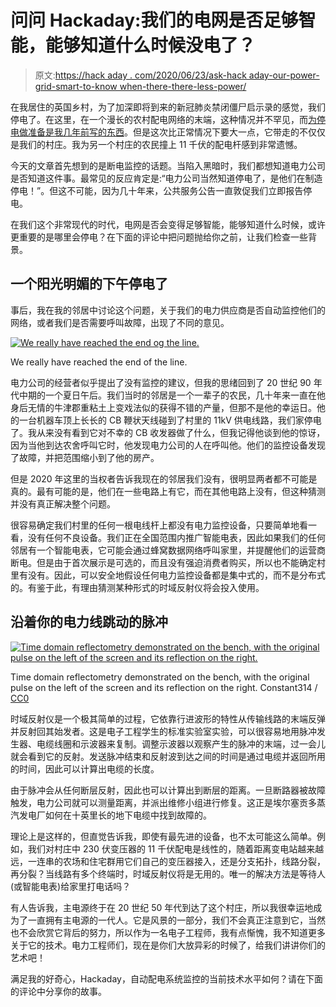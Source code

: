 # 问问 Hackaday:我们的电网是否足够智能，能够知道什么时候没电了？

> 原文:[https://hack aday . com/2020/06/23/ask-hack aday-our-power-grid-smart-to-know when-there-there-less-power/](https://hackaday.com/2020/06/23/ask-hackaday-is-our-power-grid-smart-enough-to-know-when-theres-no-power/)

在我居住的英国乡村，为了加深即将到来的新冠肺炎禁闭僵尸启示录的感觉，我们停电了。在这里，在一个漫长的农村配电网络的末端，这种情况并不罕见，而[为停电做准备是我几年前写的东西](https://hackaday.com/2017/12/19/prepping-for-power-outages/)。但是这次比正常情况下要大一点，它带走的不仅仅是我们的村庄。我为另一个村庄的农民撞上 11 千伏的配电杆感到非常遗憾。

今天的文章首先想到的是断电监控的话题。当陷入黑暗时，我们都想知道电力公司是否知道这件事。最常见的反应肯定是:“电力公司当然知道停电了，是他们在制造停电！”。但这不可能，因为几十年来，公共服务公告一直敦促我们立即报告停电。

在我们这个非常现代的时代，电网是否会变得足够智能，能够知道什么时候，或许更重要的是哪里会停电？在下面的评论中把问题抛给你之前，让我们检查一些背景。

## 一个阳光明媚的下午停电了

事后，我在我的邻居中讨论这个问题，关于我们的电力供应商是否自动监控他们的网络，或者我们是否需要呼叫故障，出现了不同的意见。

[![We really have reached the end og the line.](../Images/436318bff9cef77b2e1341d01eef79ed.png)](https://hackaday.com/wp-content/uploads/2020/03/powerline-end-of-line.jpg)

We really have reached the end of the line.

电力公司的经营者似乎提出了没有监控的建议，但我的思绪回到了 20 世纪 90 年代中期的一个夏日午后。我们当时的邻居是一个一辈子的农民，几十年来一直在他身后无情的牛津郡重粘土上变戏法似的获得不错的产量，但那不是他的幸运日。他的一台机器车顶上长长的 CB 鞭状天线碰到了村里的 11kV 供电线路，我们家停电了。我从来没有看到它对不幸的 CB 收发器做了什么，但我记得他谈到他的惊讶，因为当他到达农舍呼叫它时，他发现电力公司的人在呼叫他。他们的监控设备发现了故障，并把范围缩小到了他的房产。

但是 2020 年这里的当权者告诉我现在的邻居我们没有，很明显两者都不可能是真的。最有可能的是，他们在一些电路上有它，而在其他电路上没有，但这种猜测并没有真正解决整个问题。

很容易确定我们村里的任何一根电线杆上都没有电力监控设备，只要简单地看一看，没有任何不良设备。我们正在全国范围内推广智能电表，因此如果我们的任何邻居有一个智能电表，它可能会通过蜂窝数据网络呼叫家里，并提醒他们的运营商断电。但是由于首次展示是可选的，而且没有强迫消费者购买，所以也不能确定村里有没有。因此，可以安全地假设任何电力监控设备都是集中式的，而不是分布式的。有鉴于此，有理由猜测某种形式的时域反射仪将会投入使用。

## 沿着你的电力线跳动的脉冲

[![Time domain reflectometry demonstrated on the bench, with the original pulse on the left of the screen and its reflection on the right.](../Images/858a6c68a18139afafca8128af713b61.png)](https://hackaday.com/wp-content/uploads/2020/03/Time_Domain_Reflectometer_made_from_common_lab_equipment.jpg)

Time domain reflectometry demonstrated on the bench, with the original pulse on the left of the screen and its reflection on the right. Constant314 / [CC0](https://commons.wikimedia.org/wiki/File:Time_Domain_Reflectometer_made_from_common_lab_equipment.JPG)

时域反射仪是一个极其简单的过程，它依靠行进波形的特性从传输线路的末端反弹并反射回其始发者。这是电子工程学生的标准实验室实验，可以很容易地用脉冲发生器、电缆线圈和示波器来复制。调整示波器以观察产生的脉冲的末端，过一会儿就会看到它的反射。发送脉冲结束和反射波到达之间的时间是通过电缆并返回所用的时间，因此可以计算出电缆的长度。

由于脉冲会从任何断层反射，因此也可以计算出到断层的距离。一旦断路器被故障触发，电力公司就可以测量距离，并派出维修小组进行修复。这正是埃尔塞贡多蒸汽发电厂如何在十英里长的地下电缆中找到故障的。

理论上是这样的，但直觉告诉我，即使有最先进的设备，也不太可能这么简单。例如，我们对村庄中 230 伏变压器的 11 千伏配电是线性的，随着距离变电站越来越远，一连串的农场和住宅群用它们自己的变压器接入，还是分支拓扑，线路分裂，再分裂？当线路有多个终端时，时域反射仪将是无用的。唯一的解决方法是等待人(或智能电表)给家里打电话吗？

有人告诉我，主电源终于在 20 世纪 50 年代到达了这个村庄，所以我很幸运地成为了一直拥有主电源的一代人。它是风景的一部分，我们不会真正注意到它，当然也不会欣赏它背后的努力，所以作为一名电子工程师，我有点惭愧，我不知道更多关于它的技术。电力工程师们，现在是你们大放异彩的时候了，给我们讲讲你们的艺术吧！

满足我的好奇心，Hackaday，自动配电系统监控的当前技术水平如何？请在下面的评论中分享你的故事。